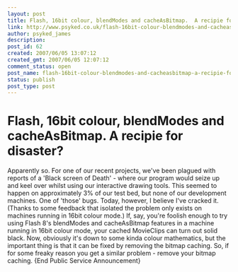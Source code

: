 ```yaml
---
layout: post
title: Flash, 16bit colour, blendModes and cacheAsBitmap.  A recipie for disaster?
link: http://www.psyked.co.uk/flash-16bit-colour-blendmodes-and-cacheasbitmap-a-recipie-for-disaster/
author: psyked_james
description: 
post_id: 62
created: 2007/06/05 13:07:12
created_gmt: 2007/06/05 12:07:12
comment_status: open
post_name: flash-16bit-colour-blendmodes-and-cacheasbitmap-a-recipie-for-disaster
status: publish
post_type: post
---
```


# Flash, 16bit colour, blendModes and cacheAsBitmap.  A recipie for disaster?

Apparently so. For one of our recent projects, we've been plagued with reports of a 'Black screen of Death' - where our program would seize up and keel over whilst using our interactive drawing tools. This seemed to happen on approximately 3% of our test bed, but none of our development machines. One of 'those' bugs. Today, however, I believe I've cracked it. (Thanks to some feedback that isolated the problem only exists on machines running in 16bit colour mode.) If, say, you're foolish enough to try using Flash 8's blendModes and cacheAsBitmap features in a machine running in 16bit colour mode, your cached MovieClips can turn out solid black. Now, obviously it's down to some kinda colour mathematics, but the important thing is that it can be fixed by removing the bitmap caching. So, if for some freaky reason you get a similar problem - remove your bitmap caching. {End Public Service Announcement}